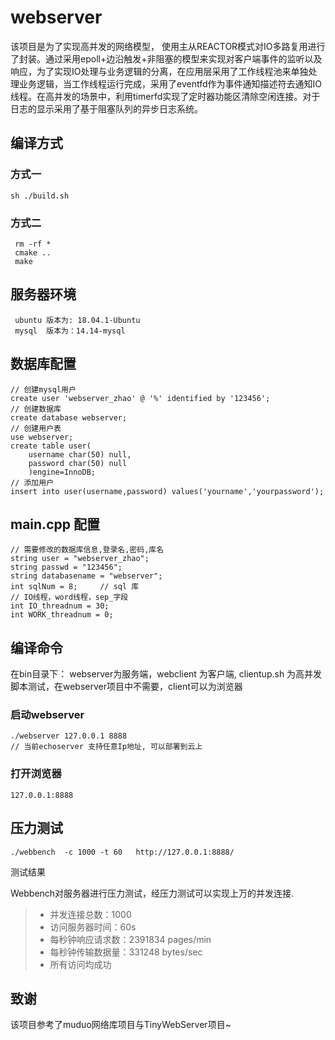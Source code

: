 # webserver

该项目是为了实现高并发的网络模型， 使用主从REACTOR模式对IO多路复用进行了封装。通过采用epoll+边沿触发+非阻塞的模型来实现对客户端事件的监听以及响应，为了实现IO处理与业务逻辑的分离，在应用层采用了工作线程池来单独处理业务逻辑，当工作线程运行完成，采用了eventfd作为事件通知描述符去通知IO线程。在高并发的场景中，利用timerfd实现了定时器功能区清除空闲连接。对于日志的显示采用了基于阻塞队列的异步日志系统。

## 编译方式

### 方式一

```
sh ./build.sh
```

### 方式二

```
 rm -rf *
 cmake ..
 make
```

## 服务器环境

```
 ubuntu 版本为: 18.04.1-Ubuntu 
 mysql  版本为：14.14-mysql
```

## 数据库配置

```
// 创建mysql用户
create user 'webserver_zhao' @ '%' identified by '123456';
// 创建数据库
create database webserver;
// 创建用户表
use webserver;
create table user(
	username char(50) null,
	password char(50) null
	)engine=InnoDB;
// 添加用户
insert into user(username,password) values('yourname','yourpassword');
```

## main.cpp 配置

```
// 需要修改的数据库信息,登录名,密码,库名
string user = "webserver_zhao";
string passwd = "123456";
string databasename = "webserver";
int sqlNum = 8;     // sql 库
// IO线程，word线程，sep_字段
int IO_threadnum = 30;
int WORK_threadnum = 0;
```

## 编译命令

在bin目录下： webserver为服务端，webclient 为客户端, clientup.sh 为高并发脚本测试，在webserver项目中不需要，client可以为浏览器

### 启动webserver

```
./webserver 127.0.0.1 8888
// 当前echoserver 支持任意Ip地址, 可以部署到云上
```

### 打开浏览器

```
127.0.0.1:8888
```

## 压力测试

```
./webbench  -c 1000 -t 60   http://127.0.0.1:8888/
```

测试结果

Webbench对服务器进行压力测试，经压力测试可以实现上万的并发连接.
> * 并发连接总数：1000
> * 访问服务器时间：60s
> * 每秒钟响应请求数：2391834 pages/min
> * 每秒钟传输数据量：331248 bytes/sec
> * 所有访问均成功

## 致谢

该项目参考了muduo网络库项目与TinyWebServer项目~
